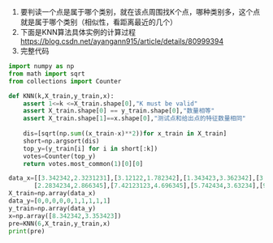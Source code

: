 1. 要判读一个点是属于哪个类别，就在该点周围找K个点，哪种类别多，这个点就是属于哪个类别（相似性，看距离最近的几个）
2. 下面是KNN算法具体实例的计算过程
https://blog.csdn.net/ayangann915/article/details/80999394
3. 完整代码
```python
import numpy as np
from math import sqrt
from collections import Counter

def KNN(k,X_train,y_train,x):
    assert 1<=k <=X_train.shape[0],"K must be valid"
    assert X_train.shape[0] == y_train.shape[0],"数量相等"
    assert X_train.shape[1]==x.shape[0],"测试点和给出点的特征数量相同"
    
    dis=[sqrt(np.sum((x_train-x)**2))for x_train in X_train]
    short=np.argsort(dis)
    top_y=(y_train[i] for i in short[:k])
    votes=Counter(top_y)
    return votes.most_common(1)[0][0]

data_x=[[3.342342,2.3231231],[3.12122,1.782342],[1.343423,3.362342],[3.5823423,4.67342],
       [2.2834234,2.866345],[7.42123123,4.696345],[5.742434,3.63234],[9.173423,2.5152342],[7.7952342,3.5212412],[7.9352342,0.79523421]]
X_train=np.array(data_x)
data_y=[0,0,0,0,0,1,1,1,1,1]
y_train=np.array(data_y)
x=np.array([8.342342,3.353423])
pre=KNN(6,X_train,y_train,x)
print(pre)
```

